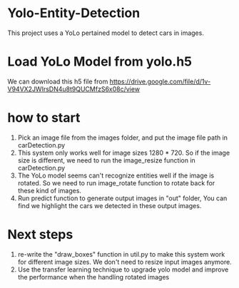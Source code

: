 # Yolo-Entity-Detection
This project uses a YoLo pertained model to detect cars in images.

# Load YoLo Model from yolo.h5
We can download this h5 file from https://drive.google.com/file/d/1v-V94VX2JWIrsDN4u8t9QUCMfzS6x08c/view

# how to start
1. Pick an image file from the images folder, and put the image file path in carDetection.py
2. This system only works well for image sizes 1280 * 720. So if the image size is different, we need to run the image_resize function in carDetection.py
3. The YoLo model seems can't recognize entities well if the image is rotated. So we need to run image_rotate function to rotate back for these kind of images.
4. Run predict function to generate output images in "out" folder, You can find we highlight the cars we detected in these output images.

# Next steps
1. re-write the "draw_boxes" function in util.py to make this system work for different image sizes. We don't need to resize input images anymore.
2. Use the transfer learning technique to upgrade yolo model and improve the performance when the handling rotated images

